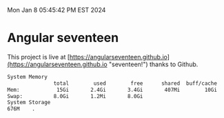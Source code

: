 Mon Jan  8 05:45:42 PM EST 2024

# Angular seventeen


This project is live at [https://angularseventeen.github.io](https://angularseventeen.github.io "seventeen!") thanks to Github.

```bash
System Memory
               total        used        free      shared  buff/cache   available
Mem:            15Gi       2.4Gi       3.4Gi       407Mi        10Gi        12Gi
Swap:          8.0Gi       1.2Mi       8.0Gi
System Storage
676M	.
```
```bash
